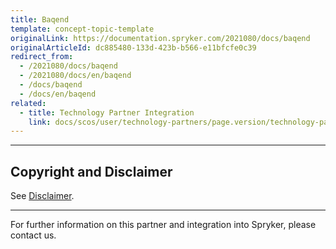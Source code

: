 ```yaml
---
title: Baqend
template: concept-topic-template
originalLink: https://documentation.spryker.com/2021080/docs/baqend
originalArticleId: dc885480-133d-423b-b566-e11bfcfe0c39
redirect_from:
  - /2021080/docs/baqend
  - /2021080/docs/en/baqend
  - /docs/baqend
  - /docs/en/baqend
related:
  - title: Technology Partner Integration
    link: docs/scos/user/technology-partners/page.version/technology-partner-integration.html
---
```


---

## Copyright and Disclaimer

See [Disclaimer](https://github.com/spryker/spryker-documentation).

---
For further information on this partner and integration into Spryker, please contact us.

<div class="hubspot-form js-hubspot-form" data-portal-id="2770802" data-form-id="163e11fb-e833-4638-86ae-a2ca4b929a41" id="hubspot-1"></div>

